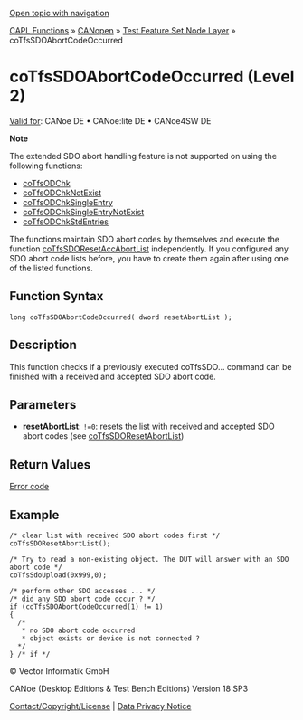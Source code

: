 [Open topic with navigation](../../../../../../CANoeDEFamily.htm#Topics/CAPLFunctions/CANopen/NodeLayerTFS/Functions/CAPLfunctionCoTfsSdoAbortCodeOccured.md)

[CAPL Functions](../../../CAPLfunctions.md) » [CANopen](../../CAPLfunctionsCANopenOverview.md) » [Test Feature Set Node Layer](../CAPLfunctionsCANopenNLTFSLevelOverview.md) » coTfsSDOAbortCodeOccurred

# coTfsSDOAbortCodeOccurred (Level 2)

[Valid for](../../../../Shared/FeatureAvailability.md): CANoe DE • CANoe:lite DE • CANoe4SW DE

**Note**

The extended SDO abort handling feature is not supported on using the following functions:

- [coTfsODChk](CAPLfunctionCoTfsOdChk.md)
- [coTfsODChkNotExist](CAPLfunctionCoTfsOdChkNotExist.md)
- [coTfsODChkSingleEntry](CAPLfunctionCoTfsOdChkSingleEntry.md)
- [coTfsODChkSingleEntryNotExist](CAPLfunctionCoTfsOdChkSingleEntryNotExist.md)
- [coTfsODChkStdEntries](CAPLfunctionCoTfsOdChkStdEntries.md)

The functions maintain SDO abort codes by themselves and execute the function [coTfsSDOResetAccAbortList](CAPLfunctionCoTfsSdoResetAccAbortList.md) independently. If you configured any SDO abort code lists before, you have to create them again after using one of the listed functions.

## Function Syntax

```plaintext
long coTfsSDOAbortCodeOccurred( dword resetAbortList );
```

## Description

This function checks if a previously executed coTfsSDO… command can be finished with a received and accepted SDO abort code.

## Parameters

- **resetAbortList**: `!=0`: resets the list with received and accepted SDO abort codes (see [coTfsSDOResetAbortList](CAPLfunctionCoTfsSdoResetAbortList.md))

## Return Values

[Error code](../CAPLfunctionsCANopenNLTFSErrorCodes.md)

## Example

```plaintext
/* clear list with received SDO abort codes first */
coTfsSDOResetAbortList();

/* Try to read a non-existing object. The DUT will answer with an SDO abort code */
coTfsSdoUpload(0x999,0);

/* perform other SDO accesses ... */
/* did any SDO abort code occur ? */
if (coTfsSDOAbortCodeOccurred(1) != 1)
{
  /*
   * no SDO abort code occurred
   * object exists or device is not connected ?
  */
} /* if */
```

© Vector Informatik GmbH

CANoe (Desktop Editions & Test Bench Editions) Version 18 SP3

[Contact/Copyright/License](../../../../Shared/ContactCopyrightLicense.md) | [Data Privacy Notice](https://www.vector.com/int/en/company/get-info/privacy-policy/)